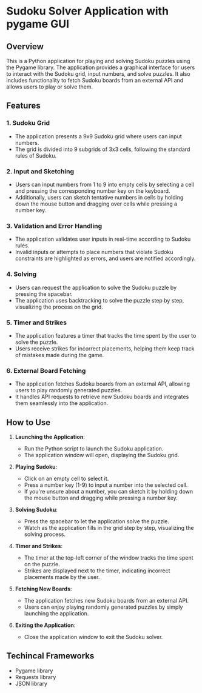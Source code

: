 # Sudoku Solver Application with pygame GUI

## Overview

This is a Python application for playing and solving Sudoku puzzles using the Pygame library. The application 
provides a graphical interface for users to interact with the Sudoku grid, input numbers, and solve puzzles. 
It also includes functionality to fetch Sudoku boards from an external API and allows users to play or solve them.

## Features

### 1. Sudoku Grid
- The application presents a 9x9 Sudoku grid where users can input numbers.
- The grid is divided into 9 subgrids of 3x3 cells, following the standard rules of Sudoku.

### 2. Input and Sketching
- Users can input numbers from 1 to 9 into empty cells by selecting a cell and pressing the corresponding number key on the keyboard.
- Additionally, users can sketch tentative numbers in cells by holding down the mouse button and dragging over cells while pressing a number key.

### 3. Validation and Error Handling
- The application validates user inputs in real-time according to Sudoku rules.
- Invalid inputs or attempts to place numbers that violate Sudoku constraints are highlighted as errors, and users are notified accordingly.

### 4. Solving
- Users can request the application to solve the Sudoku puzzle by pressing the spacebar.
- The application uses backtracking to solve the puzzle step by step, visualizing the process on the grid.

### 5. Timer and Strikes
- The application features a timer that tracks the time spent by the user to solve the puzzle.
- Users receive strikes for incorrect placements, helping them keep track of mistakes made during the game.

### 6. External Board Fetching
- The application fetches Sudoku boards from an external API, allowing users to play randomly generated puzzles.
- It handles API requests to retrieve new Sudoku boards and integrates them seamlessly into the application.

## How to Use

1. **Launching the Application**:
   - Run the Python script to launch the Sudoku application.
   - The application window will open, displaying the Sudoku grid.

2. **Playing Sudoku**:
   - Click on an empty cell to select it.
   - Press a number key (1-9) to input a number into the selected cell.
   - If you're unsure about a number, you can sketch it by holding down the mouse 
button and dragging while pressing a number key.

3. **Solving Sudoku**:
   - Press the spacebar to let the application solve the puzzle.
   - Watch as the application fills in the grid step by step, visualizing the solving process.

4. **Timer and Strikes**:
   - The timer at the top-left corner of the window tracks the time spent on the puzzle.
   - Strikes are displayed next to the timer, indicating incorrect placements made by the user.

5. **Fetching New Boards**:
   - The application fetches new Sudoku boards from an external API.
   - Users can enjoy playing randomly generated puzzles by simply launching the application.

6. **Exiting the Application**:
   - Close the application window to exit the Sudoku solver.

## Techincal Frameworks

- Pygame library
- Requests library
- JSON library

